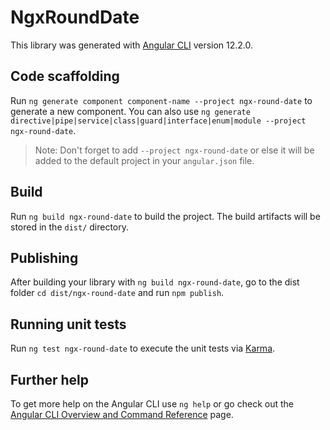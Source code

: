 # NgxRoundDate

This library was generated with [Angular CLI](https://github.com/angular/angular-cli) version 12.2.0.

## Code scaffolding

Run `ng generate component component-name --project ngx-round-date` to generate a new component. You can also use `ng generate directive|pipe|service|class|guard|interface|enum|module --project ngx-round-date`.
> Note: Don't forget to add `--project ngx-round-date` or else it will be added to the default project in your `angular.json` file. 

## Build

Run `ng build ngx-round-date` to build the project. The build artifacts will be stored in the `dist/` directory.

## Publishing

After building your library with `ng build ngx-round-date`, go to the dist folder `cd dist/ngx-round-date` and run `npm publish`.

## Running unit tests

Run `ng test ngx-round-date` to execute the unit tests via [Karma](https://karma-runner.github.io).

## Further help

To get more help on the Angular CLI use `ng help` or go check out the [Angular CLI Overview and Command Reference](https://angular.io/cli) page.
